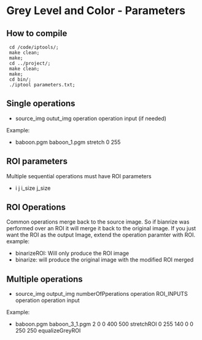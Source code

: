 # Grey Level and Color - Parameters


## How to compile

     cd /code/iptools/;
     make clean;
     make;
     cd ../project/;
     make clean;
     make;
     cd bin/;
     ./iptool parameters.txt;



## Single operations

- source_img   outut_img  operation operation input (if needed)

Example:

- baboon.pgm baboon_1.pgm  stretch 0 255

## ROI parameters

Multiple sequential operations must have ROI parameters

- i j i_size j_size

## ROI Operations

Common operations merge back to the source image. So if bianrize was performed over an ROI it will merge it back to the original image. If you just want the ROI as the output Image, extend the operation paramter with ROI.
example:

- binarizeROI: Will only produce the ROI image
- binarize: will produce the original image with the modified ROI merged

## Multiple operations

- source_img   output_img  numberOfPperations operation ROI_INPUTS operation operation input

Example:

- baboon.pgm baboon_3_1.pgm 2 0 0 400 500 stretchROI 0 255 140 0 0 250 250 equalizeGreyROI
